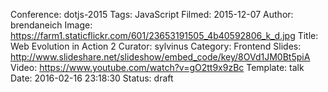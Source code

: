Conference: dotjs-2015
Tags: JavaScript
Filmed: 2015-12-07
Author: brendaneich
Image: https://farm1.staticflickr.com/601/23653191505_4b40592806_k_d.jpg
Title: Web Evolution in Action 2
Curator: sylvinus
Category: Frontend
Slides: http://www.slideshare.net/slideshow/embed_code/key/8OVd1JM0Bt5piA
Video: https://www.youtube.com/watch?v=gO2tt9x9zBc
Template: talk
Date: 2016-02-16 23:18:30
Status: draft